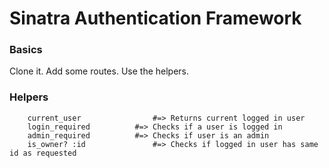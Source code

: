 # Sinatra Authentication Framework

### Basics

Clone it. Add some routes. Use the helpers.

### Helpers

		current_user 				#=> Returns current logged in user
		login_required			#=> Checks if a user is logged in
		admin_required			#=> Checks if user is an admin
		is_owner? :id				#=> Checks if logged in user has same id as requested